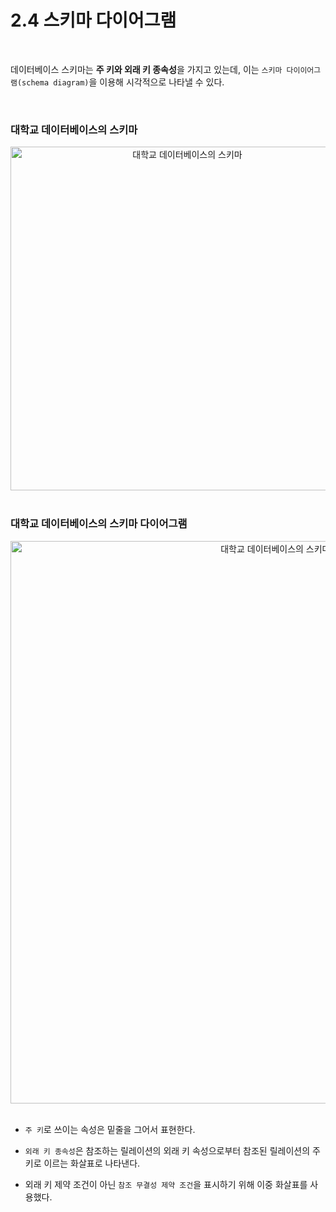 # 2.4 스키마 다이어그램

<br/>

데이터베이스 스키마는 **주 키와 외래 키 종속성**을 가지고 있는데, 이는 `스키마 다이이어그램(schema diagram)`을 이용해 시각적으로 나타낼 수 있다.

<br/>

### 대학교 데이터베이스의 스키마

<p align="center"><img width="550" alt="대학교 데이터베이스의 스키마" src="https://user-images.githubusercontent.com/86337233/222133066-4249b4ae-2d9a-437a-b670-2caa53fa14d2.png">

<br/>
<br/>

### 대학교 데이터베이스의 스키마 다이어그램

<p align="center"><img width="900" alt="대학교 데이터베이스의 스키마 다이어그램" src="https://user-images.githubusercontent.com/86337233/222133070-74cbeaa5-02bc-4d91-bea7-0747623d05ab.png">

<br/>
<br/>

- `주 키`로 쓰이는 속성은 밑줄을 그어서 표현한다.


- `외래 키 종속성`은 참조하는 릴레이션의 외래 키 속성으로부터 참조된 릴레이션의 주 키로 이르는 화살표로 나타낸다.


- 외래 키 제약 조건이 아닌 `참조 무결성 제약 조건`을 표시하기 위해 이중 화살표를 사용했다.
